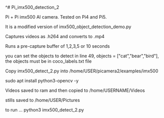 ^# Pi_imx500_detection_2

Pi + Pi imx500 AI camera. Tested on Pi4 and Pi5.

It is a modified version of imx500_object_detection_demo.py

Captures videos as .h264 and converts to .mp4 

Runs a pre-capture buffer of 1,2,3,5 or 10 seconds

you can set the objects to detect in line 49, objects = ["cat","bear","bird"], the objects must be in coco_labels.txt file

Copy imx500_detect_2.py into /home/USER/picamera2/examples/imx500

sudo apt install python3-opencv -y

Videos saved to ram and then copied to /home/USERNAME/Videos

stills saved to /home/USER/Pictures

to run ... python3 imx500_detect_2.py
